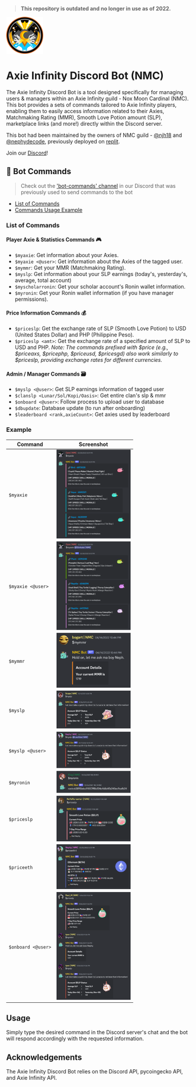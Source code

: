 > **This repository is outdated and no longer in use as of 2022.**

<img src="./images/nmc_logo.png" width="100"/>

# Axie Infinity Discord Bot (NMC)

The Axie Infinity Discord Bot is a tool designed specifically for managing users & managers within an Axie Infinity guild - Nox Moon Cardinal (NMC). 
This bot provides a sets of commands tailored to Axie Infinity players, enabling them to easily access information related to their Axies, Matchmaking Rating (MMR), Smooth Love Potion amount (SLP), marketplace links (and more!) directly within the Discord server.

This bot had been maintained by the owners of NMC guild - [@njh18](https://github.com/njh18) and [@nephydecode](https://github.com/nephydecode), previously deployed on [replit](https://replit.com/@njh18/Loops-practice#main.py).

Join our [Discord](https://discord.gg/cpPtxMRct3)!

## 🤖 Bot Commands

> Check out the ['bot-commands' channel](https://discord.com/channels/890225444190842881/914463230708027453) in our Discord that was previously used to send commands to the bot

* [List of Commands](#commands)
* [Commands Usage Example](#example)

### List of Commands <a name="commands"></a>

#### Player Axie & Statistics Commands 🎮
* `$myaxie`: Get information about your Axies.
* `$myaxie <@user>`: Get information about the Axies of the tagged user.
* `$mymmr`: Get your MMR (Matchmaking Rating).
* `$myslp`: Get information about your SLP earnings (today's, yesterday's, average, total account)
* `$myscholarronin`: Get your scholar account's Ronin wallet information.
* `$myronin`: Get your Ronin wallet information (if you have manager permissions).

#### Price Information Commands 💰
* `$priceslp`: Get the exchange rate of SLP (Smooth Love Potion) to USD (United States Dollar) and PHP (Philippine Peso).
* `$priceslp <amt>`: Get the exchange rate of a specified amount of SLP to USD and PHP.
*Note: The commands prefixed with $price (e.g., $priceaxs, $pricephp, $priceusd, $pricesgd) also work similarly to $priceslp, providing exchange rates for different currencies.*

#### Admin / Manager Commands 🗃️
* `$myslp <@user>`: Get SLP earnings information of tagged user 
* `$clanslp <Lunar/Sol/Kopi/Oasis>`: Get entire clan's slp & mmr 
* `$onboard <@user>`: Follow process to upload user to database
* `$dbupdate`: Database update (to run after onboarding)
* `$leaderboard <rank,axieCount>`: Get axies used by leaderboard

### Example <a name="example"></a>

| Command            | Screenshot                                    |
|--------------------|-----------------------------------------------|
| `$myaxie`          | <img src="images/commands/myaxie.png" width="200"/> |
| `$myaxie <@user>`  | <img src="images/commands/myaxie-user.png" width="200"/> |
| `$mymmr`          | <img src="images/commands/mymmr.png" width="200"/> |
| `$myslp`          | <img src="images/commands/myslp.png" width="200"/> |
| `$myslp <@user>`  | <img src="images/commands/myslp-user.png" width="200"/> |
| `$myronin`  | <img src="images/commands/myronin.png" width="200"/> |
| `$priceslp`  | <img src="images/commands/priceslp.png" width="200"/> |
| `$priceeth`  | <img src="images/commands/priceeth.png" width="200"/> |
| `$onboard <@user>`  | <img src="images/commands/onboard.png" width="200"/> |

## Usage
Simply type the desired command in the Discord server's chat and the bot will respond accordingly with the requested information.

## Acknowledgements
The Axie Infinity Discord Bot relies on the Discord API, pycoingecko API, and Axie Infinity API.